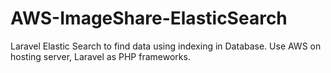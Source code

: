 # AWS-ImageShare-ElasticSearch

Laravel Elastic Search to find data using indexing in Database.
Use AWS on hosting server, Laravel as PHP frameworks.
